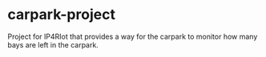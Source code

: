 # carpark-project
Project for IP4RIot that provides a way for the carpark to monitor how many bays are left in the carpark.
